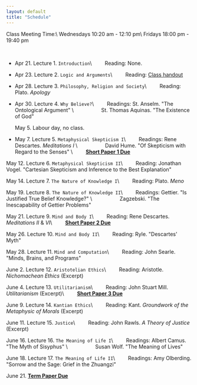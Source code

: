 ```yaml
---
layout: default
title: "Schedule"
---
```


Class Meeting Time:\\
Wednesdays 10:20 am - 12:10 pm\\
Fridays 18:00 pm - 19:40 pm

<br>

* Apr 21. Lecture 1. `Introduction`\\
&nbsp; &nbsp; &nbsp; &nbsp; Reading: None.

* Apr 23. Lecture 2. `Logic and Arguments`\\
&nbsp; &nbsp; &nbsp; &nbsp; Reading: [Class handout](/assets/Logic_Handout.pdf)

* Apr 28. Lecture 3. `Philosophy, Religion and Society`\\
&nbsp; &nbsp; &nbsp; &nbsp; Reading: Plato. *Apology*

* Apr 30.  Lecture 4. `Why Believe?`\\
&nbsp; &nbsp; &nbsp; &nbsp; Readings: St. Anselm. "The Ontological Argument"  \\
&nbsp; &nbsp; &nbsp; &nbsp; &nbsp; &nbsp; &nbsp; &nbsp; &nbsp; St. Thomas Aquinas. "The Existence of God"


  May 5. Labour day, no class. 

*  May 7. Lecture 5. `Metaphysical Skepticism I`\\
&nbsp; &nbsp; &nbsp; &nbsp; Readings: Rene Descartes. *Meditations I* \\
&nbsp; &nbsp; &nbsp; &nbsp; &nbsp; &nbsp; &nbsp; &nbsp; &nbsp;  David Hume. "Of Skepticism with Regard to the Senses" \\
&nbsp; &nbsp; &nbsp; &nbsp; **[Short Paper 1 Due](/assets/Paper1.pdf)**

  May 12. Lecture 6. `Metaphysical Skepticism II`\\
&nbsp; &nbsp; &nbsp; &nbsp; Reading: Jonathan Vogel. "Cartesian Skepticism and Inference to the Best Explanation"



  May 14.  Lecture 7. `The Nature of Knowledge I`\\
&nbsp; &nbsp; &nbsp; &nbsp; Reading: Plato. *Meno*


  May 19. Lecture 8. `The Nature of Knowledge II`\\
&nbsp; &nbsp; &nbsp; &nbsp; Readings: Gettier. "Is Justified True Belief Knowledge?" \\
&nbsp; &nbsp; &nbsp; &nbsp; &nbsp; &nbsp; &nbsp; &nbsp; &nbsp;  Zagzebski. "The Inescapability of Gettier Problems" 


  May 21. Lecture 9. `Mind and Body I`\\
&nbsp; &nbsp; &nbsp; &nbsp; Reading:  Rene Descartes. *Meditations II* & *VI*\\
&nbsp; &nbsp; &nbsp; &nbsp; **[Short Paper 2 Due](/assets/Paper2.pdf)** 

  May 26. Lecture 10. `Mind and Body II`\\
&nbsp; &nbsp; &nbsp; &nbsp; Reading: Ryle. "Descartes' Myth"

  May 28. Lecture 11. `Mind and Computation`\\
&nbsp; &nbsp; &nbsp; &nbsp; Reading: John Searle. "Minds, Brains, and Programs"


  June 2.  Lecture 12. `Aristotelian Ethics`\\
&nbsp; &nbsp; &nbsp; &nbsp; Reading: Aristotle. *Nichomachean Ethics* (Excerpt)

  June 4. Lecture 13. `Utilitarianism`\\
&nbsp; &nbsp; &nbsp; &nbsp; Reading:  John Stuart Mill. *Utilitarianism* (Excerpt)\\
&nbsp; &nbsp; &nbsp; &nbsp; **[Short Paper 3 Due](assignments.html)** 

  June 9. Lecture 14. `Kantian Ethics`\\
&nbsp; &nbsp; &nbsp; &nbsp; Reading: Kant. *Groundwork of the Metaphysic of Morals* (Excerpt)

  June 11. Lecture 15. `Justice`\\
&nbsp; &nbsp; &nbsp; &nbsp; Reading: John Rawls. *A Theory of Justice* (Excerpt)

  June 16. Lecture 16. `The Meaning of Life I`\\
&nbsp; &nbsp; &nbsp; &nbsp; Readings: Albert Camus. "The Myth of Sisyphus" \\
&nbsp; &nbsp; &nbsp; &nbsp; &nbsp; &nbsp; &nbsp; &nbsp; &nbsp;  Susan Wolf. "The Meaning of Lives" 

  June 18. Lecture 17. `The Meaning of Life II`\\
&nbsp; &nbsp; &nbsp; &nbsp; Readings: Amy Olberding. "Sorrow and the Sage: Grief in the Zhuangzi" 

  June 21. **[Term Paper Due](assignments.html)** 